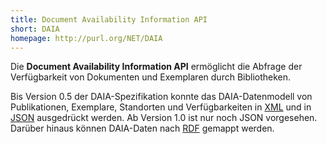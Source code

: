 ```yaml
---
title: Document Availability Information API
short: DAIA
homepage: http://purl.org/NET/DAIA
---
```


Die **Document Availability Information API** ermöglicht die Abfrage der
Verfügbarkeit von Dokumenten und Exemplaren durch Bibliotheken. 

Bis Version 0.5 der DAIA-Spezifikation konnte das DAIA-Datenmodell von
Publikationen, Exemplare, Standorten und Verfügbarkeiten in [XML](xml) und in
[JSON](json) ausgedrückt werden. Ab Version 1.0 ist nur noch JSON vorgesehen.
Darüber hinaus können DAIA-Daten nach [RDF](rdf) gemappt werden.

<list-formats model="daia"/>
